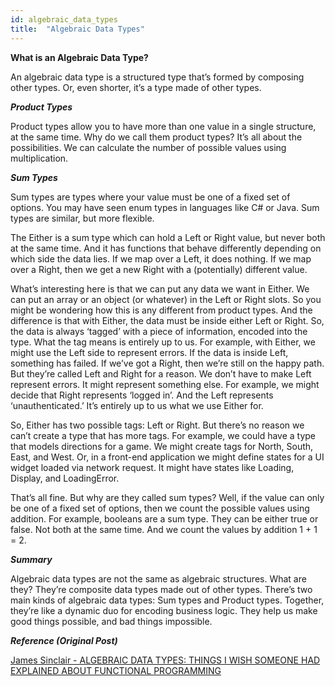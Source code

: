 ```yaml
---
id: algebraic_data_types
title:  "Algebraic Data Types"
---
```


**What is an Algebraic Data Type?**

An algebraic data type is a structured type that’s formed by composing other types. 
Or, even shorter, it’s a type made of other types. 

***Product Types***

Product types allow you to have more than one value in a single structure, at the same time.
Why do we call them product types? It’s all about the possibilities.
We can calculate the number of possible values using multiplication.

***Sum Types***

Sum types are types where your value must be one of a fixed set of options. 
You may have seen enum types in languages like C# or Java. 
Sum types are similar, but more flexible. 

The Either is a sum type which can hold a Left or Right value, but never both at the same time.
And it has functions that behave differently depending on which side the data lies. 
If we map over a Left, it does nothing. 
If we map over a Right, then we get a new Right with a (potentially) different value.

What’s interesting here is that we can put any data we want in Either. 
We can put an array or an object (or whatever) in the Left or Right slots. 
So you might be wondering how this is any different from product types. 
And the difference is that with Either, the data must be inside either Left or Right. 
So, the data is always ‘tagged’ with a piece of information, encoded into the type. 
What the tag means is entirely up to us. 
For example, with Either, we might use the Left side to represent errors. 
If the data is inside Left, something has failed. 
If we’ve got a Right, then we’re still on the happy path. 
But they’re called Left and Right for a reason. 
We don’t have to make Left represent errors. 
It might represent something else. 
For example, we might decide that Right represents ‘logged in’. 
And the Left represents ‘unauthenticated.’ It’s entirely up to us what we use Either for.

So, Either has two possible tags: Left or Right. 
But there’s no reason we can’t create a type that has more tags. 
For example, we could have a type that models directions for a game. 
We might create tags for North, South, East, and West. 
Or, in a front-end application we might define states for a UI widget loaded via network request. 
It might have states like Loading, Display, and LoadingError.

That’s all fine. But why are they called sum types? 
Well, if the value can only be one of a fixed set of options, then we count the possible values using addition. 
For example, booleans are a sum type. 
They can be either true or false. 
Not both at the same time. 
And we count the values by addition 1 + 1 = 2.

***Summary***

Algebraic data types are not the same as algebraic structures. 
What are they? They’re composite data types made out of other types. 
There’s two main kinds of algebraic data types: Sum types and Product types. 
Together, they’re like a dynamic duo for encoding business logic. 
They help us make good things possible, and bad things impossible.

***Reference (Original Post)***

[James Sinclair - ALGEBRAIC DATA TYPES: THINGS I WISH SOMEONE HAD EXPLAINED ABOUT FUNCTIONAL PROGRAMMING](https://jrsinclair.com/articles/2019/algebraic-data-types-what-i-wish-someone-had-explained-about-functional-programming/)
